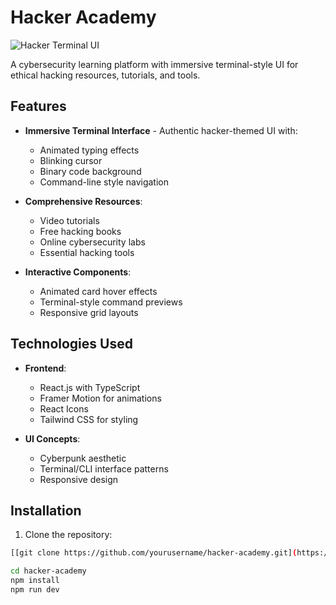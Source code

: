 # Hacker Academy

![Hacker Terminal UI](screenshot.png)

A cybersecurity learning platform with immersive terminal-style UI for ethical hacking resources, tutorials, and tools.

## Features

- **Immersive Terminal Interface** - Authentic hacker-themed UI with:
  - Animated typing effects
  - Blinking cursor
  - Binary code background
  - Command-line style navigation

- **Comprehensive Resources**:
  - Video tutorials
  - Free hacking books
  - Online cybersecurity labs
  - Essential hacking tools

- **Interactive Components**:
  - Animated card hover effects
  - Terminal-style command previews
  - Responsive grid layouts

## Technologies Used

- **Frontend**:
  - React.js with TypeScript
  - Framer Motion for animations
  - React Icons
  - Tailwind CSS for styling

- **UI Concepts**:
  - Cyberpunk aesthetic
  - Terminal/CLI interface patterns
  - Responsive design

## Installation

1. Clone the repository:
```bash
[[git clone https://github.com/yourusername/hacker-academy.git](https://github.com/naninaeto/hackingfontend.git)](https://github.com/naninaeto/hackingfontend.git)

cd hacker-academy
npm install
npm run dev
